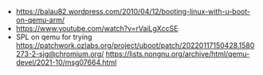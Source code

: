 - https://balau82.wordpress.com/2010/04/12/booting-linux-with-u-boot-on-qemu-arm/
- https://www.youtube.com/watch?v=rVaiLgXccSE
- SPL on qemu for trying
  https://patchwork.ozlabs.org/project/uboot/patch/20220117150428.1580273-2-sjg@chromium.org/
  https://lists.nongnu.org/archive/html/qemu-devel/2021-10/msg07664.html


